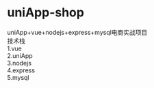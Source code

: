 # uniApp-shop
uniApp+vue+nodejs+express+mysql电商实战项目</br>
技术栈</br>
1.vue</br>
2.uniApp</br>
3.nodejs</br>
4.express</br>
5.mysql</br>
